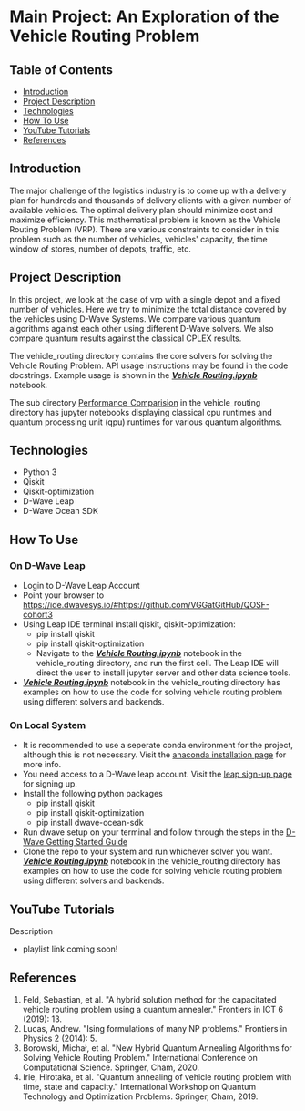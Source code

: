 # Main Project: An Exploration of the Vehicle Routing Problem

## Table of Contents 

- [Introduction](#Introduction)
- [Project Description](#Project-Description)
- [Technologies](#Technologies)
- [How To Use](#How-To-Use)
- [YouTube Tutorials](#YouTube-Tutorials)
- [References](#References)

## Introduction 

The major challenge of the logistics industry is to come up with a delivery plan for hundreds and thousands of delivery clients with a given number of available vehicles. The optimal delivery plan should minimize cost and maximize efficiency. This mathematical problem is known as the Vehicle Routing Problem (VRP). There are various constraints to consider in this problem such as the number of vehicles, vehicles' capacity, the time window of stores, number of depots, traffic, etc.

## Project Description

In this project, we look at the case of vrp with a single depot and a fixed number of vehicles. Here we try to minimize the total distance covered by the vehicles using D-Wave Systems. We compare various quantum algorithms against each other using different D-Wave solvers. We also compare quantum results against the classical CPLEX results.

The vehicle_routing directory contains the core solvers for solving the Vehicle Routing Problem. API usage instructions may be found in the code docstrings. Example usage is shown in the [***Vehicle Routing.ipynb***](https://github.com/VGGatGitHub/QOSF-cohort3/blob/main/vehicle_routing/Vehicle%20Routing%20Problem.ipynb) notebook.

The sub directory [Performance_Comparision](https://github.com/VGGatGitHub/QOSF-cohort3/tree/main/vehicle_routing/Performance_Comparisons) in the vehicle_routing directory has jupyter notebooks displaying classical cpu runtimes and quantum processing unit (qpu) runtimes for various quantum algorithms.

## Technologies
- Python 3
- Qiskit
- Qiskit-optimization
- D-Wave Leap
- D-Wave Ocean SDK

## How To Use
### On D-Wave Leap
- Login to D-Wave Leap Account
- Point your browser to https://ide.dwavesys.io/#https://github.com/VGGatGitHub/QOSF-cohort3
- Using Leap IDE terminal install qiskit, qiskit-optimization:
  - pip install qiskit
  - pip install qiskit-optimization
  - Navigate to the [***Vehicle Routing.ipynb***](https://github.com/VGGatGitHub/QOSF-cohort3/blob/main/vehicle_routing/Vehicle%20Routing%20Problem.ipynb) notebook in the vehicle_routing directory, and run the first cell. The Leap IDE will direct the user to install jupyter server and other data science tools.
- [***Vehicle Routing.ipynb***](https://github.com/VGGatGitHub/QOSF-cohort3/blob/main/vehicle_routing/Vehicle%20Routing%20Problem.ipynb) notebook in the vehicle_routing directory has examples on how to use the code for solving vehicle routing problem using different solvers and backends.

### On Local System
- It is recommended to use a seperate conda environment for the project, although this is not necessary. Visit the [anaconda installation page](https://docs.anaconda.com/anaconda/install) for more info.
- You need access to a D-Wave leap account. Visit the [leap sign-up page](https://www.dwavesys.com/take-leap) for signing up.
- Install the following python packages
  - pip install qiskit
  - pip install qiskit-optimization
  - pip install dwave-ocean-sdk
- Run dwave setup on your terminal and follow through the steps in the [D-Wave Getting Started Guide](https://docs.ocean.dwavesys.com/en/stable/overview/install.html)
- Clone the repo to your system and run whichever solver you want. [***Vehicle Routing.ipynb***](https://github.com/VGGatGitHub/QOSF-cohort3/blob/main/vehicle_routing/Vehicle%20Routing%20Problem.ipynb) notebook in the vehicle_routing directory has examples on how to use the code for solving vehicle routing problem using different solvers and backends.

## YouTube Tutorials
Description
- playlist link coming soon!

## References
1. Feld, Sebastian, et al. "A hybrid solution method for the capacitated vehicle routing problem using a quantum annealer." Frontiers in ICT 6 (2019): 13.
2. Lucas, Andrew. "Ising formulations of many NP problems." Frontiers in Physics 2 (2014): 5.
3. Borowski, Michał, et al. "New Hybrid Quantum Annealing Algorithms for Solving Vehicle Routing Problem." International Conference on Computational Science. Springer, Cham, 2020.
4. Irie, Hirotaka, et al. "Quantum annealing of vehicle routing problem with time, state and capacity." International Workshop on Quantum Technology and Optimization Problems. Springer, Cham, 2019.
